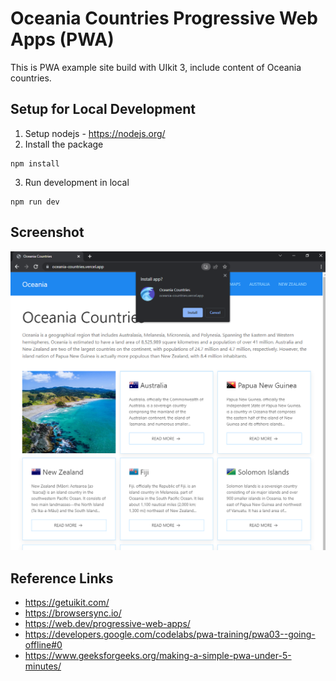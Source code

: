 # Oceania Countries Progressive Web Apps (PWA)

This is PWA example site build with UIkit 3, include content of Oceania countries.

## Setup for Local Development

1. Setup nodejs - https://nodejs.org/
2. Install the package

```
npm install
```
3. Run development in local

```
npm run dev
```

## Screenshot
![](/oceania-countries-pwa-ss.png)

## Reference Links

- https://getuikit.com/
- https://browsersync.io/
- https://web.dev/progressive-web-apps/
- https://developers.google.com/codelabs/pwa-training/pwa03--going-offline#0
- https://www.geeksforgeeks.org/making-a-simple-pwa-under-5-minutes/
